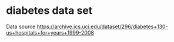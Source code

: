 # diabetes data set

Data source https://archive.ics.uci.edu/dataset/296/diabetes+130-us+hospitals+for+years+1999-2008
